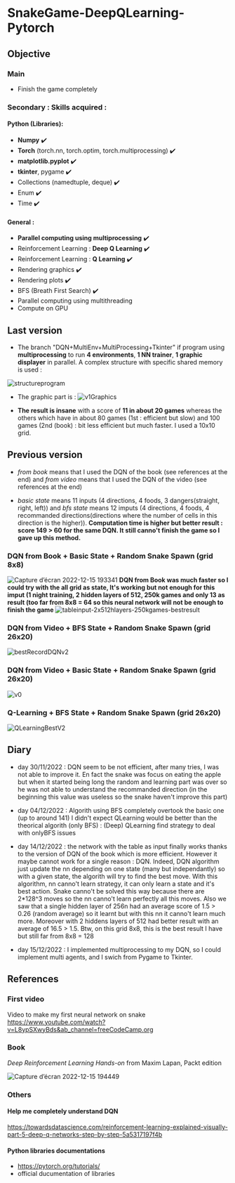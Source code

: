# SnakeGame-DeepQLearning-Pytorch

## Objective

### Main

* Finish the game completely

### Secondary : Skills acquired :

#### Python (Libraries):

* **Numpy** :heavy_check_mark:
* **Torch** (torch.nn, torch.optim, torch.multiprocessing) :heavy_check_mark:
* **matplotlib.pyplot** :heavy_check_mark:
* **tkinter**, pygame :heavy_check_mark:
* Collections (namedtuple, deque) :heavy_check_mark:
* Enum :heavy_check_mark:
* Time :heavy_check_mark:

#### General :

* **Parallel computing using multiprocessing** :heavy_check_mark:
* Reinforcement Learning : **Deep Q Learning** :heavy_check_mark:
* Reinforcement Learning : **Q Learning** :heavy_check_mark:
* Rendering graphics  :heavy_check_mark:
* Rendering plots  :heavy_check_mark:
* BFS (Breath First Search) :heavy_check_mark:
* Parallel computing using multithreading
* Compute on GPU

## Last version

* The branch "DQN+MultiEnv+MultiProcessing+Tkinter" if program using **multiprocessing** to run **4 environments**, **1 NN trainer**, **1 graphic displayer** in parallel. A complex structure with specific shared memory is used :

![structureprogram](https://user-images.githubusercontent.com/95492416/207930365-45df1074-a2ac-4897-8f6a-cc0c42e7e841.jpg)

* The graphic part is :
![v1Graphics](https://user-images.githubusercontent.com/95492416/207930043-bb5f076c-9453-42d3-ad39-f5298fbe3e77.png)

* **The result is insane** with a score of **11 in about 20 games** whereas the others which have in about 80 games (1st : efficient but slow) and 100 games (2nd (book) : bit less efficient but much faster. I used a 10x10 grid.

## Previous version

* *from book* means that I used the DQN of the book (see references at the end) and *from video* means that I used the DQN of the video (see references at the end)

* *basic state* means 11 inputs (4 directions, 4 foods, 3 dangers(straight, right, left)) and *bfs state* means 12 imputs (4 directions, 4 foods, 4 recommanded directions(directions where the number of cells in this direction is the higher)). **Computation time is higher but better result : score 149 > 60 for the same DQN. It still canno't finish the game so I gave up this method.**

### DQN from Book + Basic State + Random Snake Spawn (grid 8x8)
![Capture d’écran 2022-12-15 193341](https://user-images.githubusercontent.com/95492416/207940141-f39f59bb-c45f-437b-975e-6f8fcf545409.png)
**DQN from Book was much faster so I could try with the all grid as state, It's working but not enough for this imput (1 night training, 2 hidden layers of 512, 250k games and only 13 as result (too far from 8x8 = 64 so this neural network will not be enough to finish the game**
![tableinput-2x512hlayers-250kgames-bestresult](https://user-images.githubusercontent.com/95492416/207940595-b7a3883c-927c-42f4-9a9b-3489adc9af96.png)

### DQN from Video + BFS State + Random Snake Spawn (grid 26x20)
![bestRecordDQNv2](https://user-images.githubusercontent.com/95492416/207938551-bd8d9f2a-6d94-44d4-bb41-9e045036d9b3.png)

### DQN from Video + Basic State + Random Snake Spawn (grid 26x20)
![v0](https://user-images.githubusercontent.com/95492416/207938041-56bbdae7-3942-490c-ab6f-52594a0eb994.png)

### Q-Learning + BFS State + Random Snake Spawn (grid 26x20)
![QLearningBestV2](https://user-images.githubusercontent.com/95492416/207938422-ad1ddf03-e455-48b2-b4c3-041227a55582.png)

## Diary

* day 30/11/2022 : DQN seem to be not efficient, after many tries, I was not able to improve it. En fact the snake was focus on eating the apple but when it started being long the random and learning part was over so he was not able to understand the recommanded direction (in the beginning this value was useless so the snake haven't improve this part)

* day 04/12/2022 : Algorith using BFS completely overtook the basic one (up to around 141)
I didn't expect QLearning would be better than the theorical algorith (only BFS) : (Deep) QLearning find strategy to deal with onlyBFS issues

* day 14/12/2022 : the network with the table as input finally works thanks to the version of DQN of the book which is more efficient. However it maybe cannot work for a single reason : DQN. Indeed, DQN algorithm just update the nn depending on one state (many but independantly) so with a given state, the algorith will try to find the best move. With this algorithm, nn canno't learn strategy, it can only learn a state and it's best action. Snake canno't be solved this way because there are 2*128^3 moves so the nn canno't learn perfectly all this moves.
Also we saw that a single hidden layer of 256n had an average score of 1.5 > 0.26 (random average) so it learnt but with this nn it canno't learn much more. Moreover with 2 hiddens layers of 512 had better result with an average of 16.5 > 1.5. Btw, on this grid 8x8, this is the best result I have but still far from 8x8 = 128

* day 15/12/2022 : I implemented multiprocessing to my DQN, so I could implement multi agents, and I swich from Pygame to Tkinter.

## References

### First video
Video to make my first neural network on snake
https://www.youtube.com/watch?v=L8ypSXwyBds&ab_channel=freeCodeCamp.org

### Book
*Deep Reinforcement Learning Hands-on* from Maxim Lapan, Packt edition

![Capture d’écran 2022-12-15 194449](https://user-images.githubusercontent.com/95492416/207942173-a94942d1-07da-4dc6-bac3-d60d8ee6e209.png)

### Others

#### Help me completely understand DQN
https://towardsdatascience.com/reinforcement-learning-explained-visually-part-5-deep-q-networks-step-by-step-5a5317197f4b

#### Python libraries documentations
* https://pytorch.org/tutorials/
* official ducumentation of libraries
